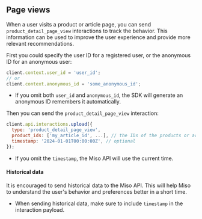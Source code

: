## Page views

When a user visits a product or article page, you can send `product_detail_page_view` interactions to track the behavior. This information can be used to improve the user experience and provide more relevant recommendations.

First you could specify the user ID for a registered user, or the anonymous ID for an anonymous user:

```js
client.context.user_id = 'user_id';
// or
client.context.anonymous_id = 'some_anonymous_id';
```

* If you omit both `user_id` and `anonymous_id`, the SDK will generate an anonymous ID remembers it automatically.

Then you can send the `product_detail_page_view` interaction:

```js
client.api.interactions.upload({
  type: 'product_detail_page_view',
  product_ids: ['my_article_id', ...], // the IDs of the products or articles in your catalog
  timestamp: '2024-01-01T00:00:00Z', // optional
});
```

* If you omit the `timestamp`, the Miso API will use the current time.

#### Historical data

It is encouraged to send historical data to the Miso API. This will help Miso to understand the user's behavior and preferences better in a short time.

* When sending historical data, make sure to include `timestamp` in the interaction payload.
